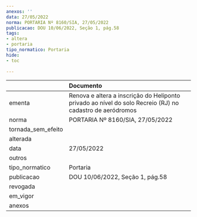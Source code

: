 ```yaml
---
anexos: ''
data: 27/05/2022
norma: PORTARIA Nº 8160/SIA, 27/05/2022
publicacao: DOU 10/06/2022, Seção 1, pág.58
tags:
- altera
- portaria
tipo_normatico: Portaria
hide: 
- toc 
 
---
```


|                    | Documento                                                                                                |
|:-------------------|:---------------------------------------------------------------------------------------------------------|
| ementa             | Renova e altera a inscrição do Heliponto privado ao nível do solo Recreio (RJ) no cadastro de aeródromos |
| norma              | PORTARIA Nº 8160/SIA, 27/05/2022                                                                         |
| tornada_sem_efeito |                                                                                                          |
| alterada           |                                                                                                          |
| data               | 27/05/2022                                                                                               |
| outros             |                                                                                                          |
| tipo_normatico     | Portaria                                                                                                 |
| publicacao         | DOU 10/06/2022, Seção 1, pág.58                                                                          |
| revogada           |                                                                                                          |
| em_vigor           |                                                                                                          |
| anexos             |                                                                                                          |